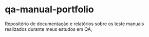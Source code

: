 # qa-manual-portfolio
Repositório de documentação e relatórios sobre os teste manuais realizados durante meus estudos em QA,

